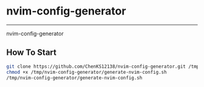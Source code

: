 # nvim-config-generator
---
nvim-config-generator


## How To Start

```sh
git clone https://github.com/ChenKS12138/nvim-config-generator.git /tmp/nvim-config-generator
chmod +x /tmp/nvim-config-generator/generate-nvim-config.sh
/tmp/nvim-config-generator/generate-nvim-config.sh
```
